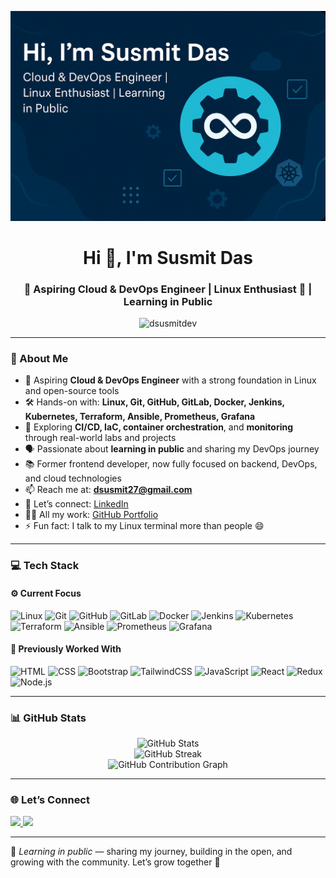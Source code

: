 <p align="center">
  <img src="https://raw.githubusercontent.com/dsusmitdev/dsusmitdev/main/susmit-das-github-banner.png" alt="Susmit Das DevOps Banner" />
</p>
<h1 align="center">Hi 👋, I'm Susmit Das</h1>
<h3 align="center">🚀 Aspiring Cloud & DevOps Engineer | Linux Enthusiast 🐧 | Learning in Public</h3>

<p align="center">
  <img src="https://komarev.com/ghpvc/?username=dsusmitdev&label=Profile+Views&color=brightgreen&style=for-the-badge" alt="dsusmitdev" />
</p>

---

### 🚀 About Me

- 🎯 Aspiring **Cloud & DevOps Engineer** with a strong foundation in Linux and open-source tools
- 🛠️ Hands-on with: **Linux, Git, GitHub, GitLab, Docker, Jenkins, Kubernetes, Terraform, Ansible, Prometheus, Grafana**
- 🔄 Exploring **CI/CD, IaC, container orchestration**, and **monitoring** through real-world labs and projects
- 🗣️ Passionate about **learning in public** and sharing my DevOps journey
- 📚 Former frontend developer, now fully focused on backend, DevOps, and cloud technologies
- 📫 Reach me at: **dsusmit27@gmail.com**
- 🔗 Let’s connect: [LinkedIn](https://www.linkedin.com/in/susmit-das-599ab4356/)
- 👨‍💻 All my work: [GitHub Portfolio](https://github.com/dsusmitdev)
- ⚡ Fun fact: I talk to my Linux terminal more than people 😄

---

### 💻 Tech Stack

#### ⚙️ Current Focus
<p align="left">
  <img src="https://cdn.jsdelivr.net/gh/devicons/devicon/icons/linux/linux-original.svg" width="40" height="40" alt="Linux" />
  <img src="https://cdn.jsdelivr.net/gh/devicons/devicon/icons/git/git-original.svg" width="40" height="40" alt="Git" />
  <img src="https://cdn.jsdelivr.net/gh/devicons/devicon/icons/github/github-original.svg" width="40" height="40" alt="GitHub" />
  <img src="https://cdn.jsdelivr.net/gh/devicons/devicon/icons/gitlab/gitlab-original.svg" width="40" height="40" alt="GitLab" />
  <img src="https://cdn.jsdelivr.net/gh/devicons/devicon/icons/docker/docker-original.svg" width="40" height="40" alt="Docker" />
  <img src="https://cdn.jsdelivr.net/gh/devicons/devicon/icons/jenkins/jenkins-original.svg" width="40" height="40" alt="Jenkins" />
  <img src="https://cdn.jsdelivr.net/gh/devicons/devicon/icons/kubernetes/kubernetes-plain.svg" width="40" height="40" alt="Kubernetes" />
  <img src="https://cdn.jsdelivr.net/gh/devicons/devicon/icons/terraform/terraform-original.svg" width="40" height="40" alt="Terraform" />
  <img src="https://cdn.jsdelivr.net/gh/devicons/devicon/icons/ansible/ansible-original.svg" width="40" height="40" alt="Ansible" />
  <img src="https://cdn.jsdelivr.net/gh/devicons/devicon/icons/prometheus/prometheus-original.svg" width="40" height="40" alt="Prometheus" />
  <img src="https://cdn.jsdelivr.net/gh/devicons/devicon/icons/grafana/grafana-original.svg" width="40" height="40" alt="Grafana" />
</p>

#### 🧠 Previously Worked With
<p align="left">
  <img src="https://cdn.jsdelivr.net/gh/devicons/devicon/icons/html5/html5-original.svg" width="40" height="40" alt="HTML" />
  <img src="https://cdn.jsdelivr.net/gh/devicons/devicon/icons/css3/css3-original.svg" width="40" height="40" alt="CSS" />
  <img src="https://cdn.jsdelivr.net/gh/devicons/devicon/icons/bootstrap/bootstrap-original.svg" width="40" height="40" alt="Bootstrap" />
  <img src="https://www.vectorlogo.zone/logos/tailwindcss/tailwindcss-icon.svg" width="40" height="40" alt="TailwindCSS" />
  <img src="https://cdn.jsdelivr.net/gh/devicons/devicon/icons/javascript/javascript-original.svg" width="40" height="40" alt="JavaScript" />
  <img src="https://cdn.jsdelivr.net/gh/devicons/devicon/icons/react/react-original.svg" width="40" height="40" alt="React" />
  <img src="https://cdn.jsdelivr.net/gh/devicons/devicon/icons/redux/redux-original.svg" width="40" height="40" alt="Redux" />
  <img src="https://cdn.jsdelivr.net/gh/devicons/devicon/icons/nodejs/nodejs-original.svg" width="40" height="40" alt="Node.js" />
</p>

---

### 📊 GitHub Stats
<p align="center">
  <img src="https://github-readme-stats.vercel.app/api?username=dsusmitdev&show_icons=true&theme=tokyonight" alt="GitHub Stats" />
  <br />
  <img src="https://github-readme-streak-stats.herokuapp.com/?user=dsusmitdev&theme=tokyonight" alt="GitHub Streak" />
  <br />
  <img src="https://github-readme-activity-graph.vercel.app/graph?username=dsusmitdev&theme=dracula" alt="GitHub Contribution Graph" />
</p>

---

### 🌐 Let’s Connect
<p align="left">
  <a href="mailto:dsusmit27@gmail.com">
    <img src="https://img.shields.io/badge/Email-D14836?style=for-the-badge&logo=gmail&logoColor=white" />
  </a>
  <a href="https://www.linkedin.com/in/susmit-das-599ab4356/" target="_blank">
    <img src="https://img.shields.io/badge/LinkedIn-0077B5?style=for-the-badge&logo=linkedin&logoColor=white" />
  </a>
</p>

---

📢 _Learning in public_ — sharing my journey, building in the open, and growing with the community. Let’s grow together 🚀
